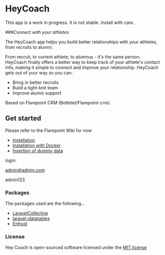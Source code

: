 # HeyCoach

This app is a work in progress. It is not stable. Install with care.

###*Connect with your athletes*

The HeyCoach app helps you build better relationships with your athletes, from recruits to alumni.

From recruit, to current athlete, to alumnus - it's the same person. HeyCoach finally offers a better way to keep track of your athlete's contact info, making it simple to connect and improve your relationship. HeyCoach gets out of your way so you can:

- Bring in better recruits
- Build a tight-knit team
- Improve alumni support
 
Based on Flarepoint CRM (Bottelet/Flarepoint-crm)

## Get started

Please refer to the Flarepoint Wiki for now

* [Installation](https://github.com/Bottelet/Flarepoint-crm/wiki/Install)
* [Installation with Docker](https://github.com/Bottelet/Flarepoint-crm/wiki/Install-using-Docker)
* [Insertion of dummy data](https://github.com/Bottelet/Flarepoint-crm/wiki/Insertion-of-dummy-data)

login:

admin@admin.com

admin123

### Packages
The packages used are the following...

- [LaravelCollective](https://github.com/LaravelCollective/html)
- [laravel-datatables](https://github.com/yajra/laravel-datatables)
- [Entrust](https://github.com/Zizaco/entrust)


### License

Hey Coach is open-sourced software licensed under the [MIT license](http://opensource.org/licenses/MIT)
